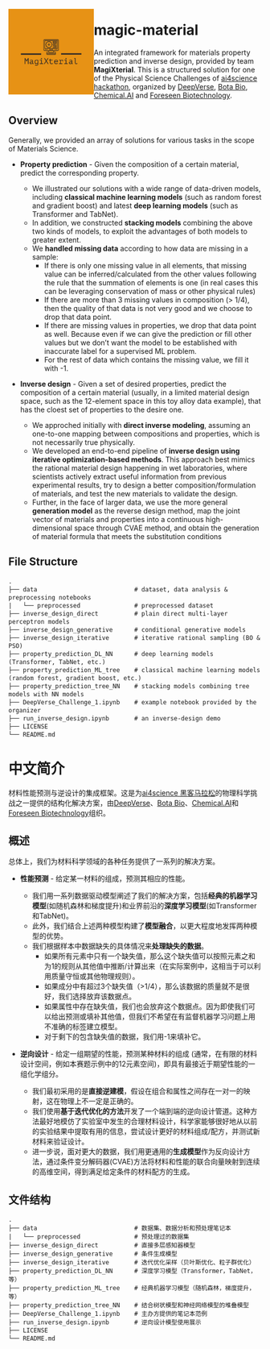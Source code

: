 <a href="url"><img src="MagiXterial-logos.jpeg" align="left" height="170" width="170" ></a>

# magic-material

An integrated framework for materials property prediction and inverse design, provided by team **MagiXterial**. This is a structured solution for one of the Physical Science Challenges of [ai4science hackathon](https://ai4science.io/), organized by [DeepVerse](deepverse.tech/en/), [Bota Bio](www.bota.bio), [Chemical.AI](https://chemical.ai/) and [Foreseen Biotechnology](www.foreseepharma.com/en-us).

## Overview

Generally, we provided an array of solutions for various tasks in the scope of Materials Science.

- **Property prediction** - Given the composition of a certain material, predict the corresponding property.
    - We illustrated our solutions with a wide range of data-driven models, including **classical machine learning models** (such as random forest and gradient boost) and latest **deep learning models** (such as Transformer and TabNet).
    - In addition, we constructed **stacking models** combining the above two kinds of models, to exploit the advantages of both models to greater extent.
    - We **handled missing data** according to how data are missing in a sample:
        - If there is only one missing value in all elements,  that missing value can be inferred/calculated from the other values following the rule that the summation of elements is one (in real cases this can be leveraging conservation of mass or other physical rules)
        - If there are more than 3 missing values in composition (> 1/4), then the quality of that data is not very good and we choose to drop that data point.
        - If there are missing values in properties, we drop that data point as well. Because even if we can give the prediction or fill other values but we don’t want the model to be established with inaccurate label for a supervised ML problem.
        - For the rest of data which contains the missing value, we fill it with -1. 

- **Inverse design** - Given a set of desired properties, predict the composition of a certain material (usually, in a limited material design space, such as the 12-element space in this toy alloy data example), that has the cloest set of properties to the desire one.
    - We approched initially with **direct inverse modeling**, assuming an one-to-one mapping between compositions and properties, which is not necessarily true physically.
    - We developed an end-to-end pipeline of **inverse design using iterative optimization-based methods**. This approach best mimics the rational material design happening in wet laboratories, where scientists actively extract useful information from previous experimental results, try to design a better composition/formulation of materials, and test the new materials to validate the design.
    - Further, in the face of larger data, we use the more general **generation model** as the reverse design method, map the joint vector of materials and properties into a continuous high-dimensional space through CVAE method, and obtain the generation of material formula that meets the substitution conditions

## File Structure

    .
    ├── data                           # dataset, data analysis & preprocessing notebooks
    |   └── preprocessed               # preprocessed dataset
    ├── inverse_design_direct          # plain direct multi-layer perceptron models
    ├── inverse_design_generative      # conditional generative models
    ├── inverse_design_iterative       # iterative rational sampling (BO & PSO)
    ├── property_prediction_DL_NN      # deep learning models (Transformer, TabNet, etc.)
    ├── property_prediction_ML_tree    # classical machine learning models (random forest, gradient boost, etc.)
    ├── property_prediction_tree_NN    # stacking models combining tree models with NN models
    ├── DeepVerse_Challenge_1.ipynb    # example notebook provided by the organizer
    ├── run_inverse_design.ipynb       # an inverse-design demo
    ├── LICENSE
    └── README.md

#  中文简介

材料性能预测与逆设计的集成框架。这是为[ai4science 黑客马拉松](https://ai4science.io/)的物理科学挑战之一提供的结构化解决方案，由[DeepVerse](deepverse.tech/en/)、[Bota Bio](www.bota.bio)、[Chemical.AI](https://chemical.ai/)和[Foreseen Biotechnology](www.foreseepharma.com/en-us)组织。

## 概述

总体上，我们为材料科学领域的各种任务提供了一系列的解决方案。

- **性能预测** - 给定某一材料的组成，预测其相应的性能。
    - 我们用一系列数据驱动模型阐述了我们的解决方案，包括**经典的机器学习模型**(如随机森林和梯度提升)和业界前沿的**深度学习模型**(如Transformer和TabNet)。
    - 此外，我们结合上述两种模型构建了**模型融合**，以更大程度地发挥两种模型的优势。
    - 我们根据样本中数据缺失的具体情况来**处理缺失的数据**。
        - 如果所有元素中只有一个缺失值，那么这个缺失值可以按照元素之和为1的规则从其他值中推断/计算出来（在实际案例中，这相当于可以利用质量守恒或其他物理规则）。
        - 如果成分中有超过3个缺失值（>1/4），那么该数据的质量就不是很好，我们选择放弃该数据点。
        - 如果属性中存在缺失值，我们也会放弃这个数据点。因为即使我们可以给出预测或填补其他值，但我们不希望在有监督机器学习问题上用不准确的标签建立模型。
        - 对于剩下的包含缺失值的数据，我们用-1来填补它。

- **逆向设计** - 给定一组期望的性能，预测某种材料的组成 (通常，在有限的材料设计空间，例如本赛题示例中的12元素空间)，即具有最接近于期望性能的一组化学组分。
    - 我们最初采用的是**直接逆建模**，假设在组合和属性之间存在一对一的映射，这在物理上不一定是正确的。
    - 我们使用**基于迭代优化的方法**开发了一个端到端的逆向设计管道。这种方法最好地模仿了实验室中发生的合理材料设计，科学家能够很好地从以前的实验结果中提取有用的信息，尝试设计更好的材料组成/配方，并测试新材料来验证设计。
    - 进一步说，面对更大的数据，我们用更通用的**生成模型**作为反向设计方法，通过条件变分解码器(CVAE)方法将材料和性能的联合向量映射到连续的高维空间，得到满足给定条件的材料配方的生成。

## 文件结构
    .
    ├── data                           # 数据集、数据分析和预处理笔记本
    |   └── preprocessed               # 预处理过的数据集
    ├── inverse_design_direct          # 直接多层感知器模型
    ├── inverse_design_generative      # 条件生成模型
    ├── inverse_design_iterative       # 迭代优化采样（贝叶斯优化、粒子群优化）
    ├── property_prediction_DL_NN      # 深度学习模型（Transformer，TabNet，等）
    ├── property_prediction_ML_tree    # 经典机器学习模型（随机森林，梯度提升，等）
    ├── property_prediction_tree_NN    # 结合树状模型和神经网络模型的堆叠模型
    ├── DeepVerse_Challenge_1.ipynb    # 主办方提供的笔记本范例
    ├── run_inverse_design.ipynb       # 逆向设计模型使用展示
    ├── LICENSE
    └── README.md
